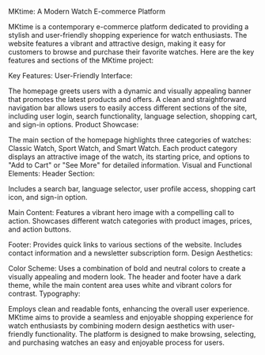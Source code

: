 MKtime: A Modern Watch E-commerce Platform

MKtime is a contemporary e-commerce platform dedicated to providing a stylish and user-friendly shopping experience for watch enthusiasts. The website features a vibrant and attractive design, making it easy for customers to browse and purchase their favorite watches. Here are the key features and sections of the MKtime project:

Key Features:
User-Friendly Interface:

The homepage greets users with a dynamic and visually appealing banner that promotes the latest products and offers.
A clean and straightforward navigation bar allows users to easily access different sections of the site, including user login, search functionality, language selection, shopping cart, and sign-in options.
Product Showcase:

The main section of the homepage highlights three categories of watches: Classic Watch, Sport Watch, and Smart Watch.
Each product category displays an attractive image of the watch, its starting price, and options to "Add to Cart" or "See More" for detailed information.
Visual and Functional Elements:
Header Section:

Includes a search bar, language selector, user profile access, shopping cart icon, and sign-in option.

Main Content:
Features a vibrant hero image with a compelling call to action.
Showcases different watch categories with product images, prices, and action buttons.

Footer:
Provides quick links to various sections of the website.
Includes contact information and a newsletter subscription form.
Design Aesthetics:

Color Scheme:
Uses a combination of bold and neutral colors to create a visually appealing and modern look.
The header and footer have a dark theme, while the main content area uses white and vibrant colors for contrast.
Typography:

Employs clean and readable fonts, enhancing the overall user experience.
MKtime aims to provide a seamless and enjoyable shopping experience for watch enthusiasts by combining modern design aesthetics with user-friendly functionality. The platform is designed to make browsing, selecting, and purchasing watches an easy and enjoyable process for users.
